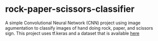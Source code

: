 # rock-paper-scissors-classifier
A simple Convolutional Neural Network (CNN) project using image agumentation to classify images of hand doing rock, paper, and scissors sign. This project uses tf.keras and a dataset that is available [here](https://github.com/dicodingacademy/assets/releases/download/release/rockpaperscissors.zip)
